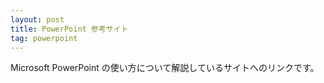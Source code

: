 ```yaml
---
layout: post
title: PowerPoint 参考サイト
tag: powerpoint
---
```

Microsoft PowerPoint の使い方について解説しているサイトへのリンクです。

